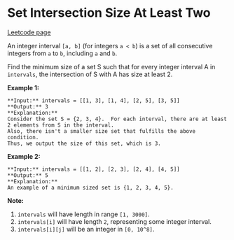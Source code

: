 # Set Intersection Size At Least Two
[Leetcode page](https://leetcode.com/problems/set-intersection-size-at-least-two/description)

An integer interval `[a, b]` (for integers `a < b`) is a set of all
consecutive integers from `a` to `b`, including `a` and `b`.

Find the minimum size of a set S such that for every integer interval A in
`intervals`, the intersection of S with A has size at least 2.

**Example 1:**  

    
    
    **Input:** intervals = [[1, 3], [1, 4], [2, 5], [3, 5]]
    **Output:** 3
    **Explanation:**
    Consider the set S = {2, 3, 4}.  For each interval, there are at least 2 elements from S in the interval.
    Also, there isn't a smaller size set that fulfills the above condition.
    Thus, we output the size of this set, which is 3.
    

**Example 2:**  

    
    
    **Input:** intervals = [[1, 2], [2, 3], [2, 4], [4, 5]]
    **Output:** 5
    **Explanation:**
    An example of a minimum sized set is {1, 2, 3, 4, 5}.
    

**Note:**  

  1. `intervals` will have length in range `[1, 3000]`.
  2. `intervals[i]` will have length `2`, representing some integer interval.
  3. `intervals[i][j]` will be an integer in `[0, 10^8]`.

